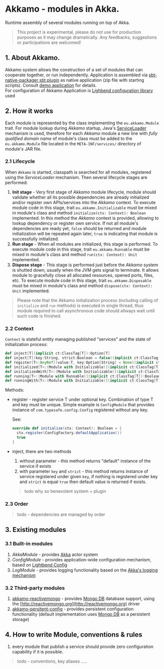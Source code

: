 # Akkamo - modules in Akka.
Runtime assembly of several modules running on top of Akka.
> This project is experimental, please do not use for production purposes as it may change dramatically. Any feedbacks, suggestions or participations are welcomed!

## 1. About Akkamo.
Akkamo system allows the construction of a set of modules that can cooperate together, or run independently.
Application is assembled via [sbt-native-packager sbt plugin](https://github.com/sbt/sbt-native-packager)
as native application (zip file with starting scripts). Consult [demo application](https://github.com/akkamo/akkamo-demo) for details.<br/>
For configuration of Akkamo Application is [Lighbend configuration library](https://github.com/typesafehub/config) used

## 2. How it works
Each module is represented by the class implementing the `eu.akkamo.Module` trait. For module lookup during _Akkamo_ startup, Java's [ServiceLoader](https://docs.oracle.com/javase/8/docs/api/java/util/ServiceLoader.html) mechanism is used, therefore for each _Akkamo_ module a new line with _fully qualified domain name_ of module's class must be added to the `eu.akkamo.Module` file located in the `META-INF/services/` directory of module's JAR file.

### 2.1 Lifecycle

When `Akkamo` is started, classpath is searched for all modules, registered using the _ServiceLoader_ mechanism. Then several lifecycle stages are performed:

1. __Init stage__ - Very first stage of _Akkamo_ module lifecycle, module should validate whether all its possible dependencies are already initialized and/or register own APIs/services into the _Akkamo_ context. To execute module code in this stage, trait `eu.akkamo.Initializable` must be mixed in module's class and method `initialize(ctx: Context): Boolean` implemented. In this method the _Akkamo_ context is provided, allowing to lookup dependency or register own service. If not all module's dependencies are ready yet, `false` should be returned and module initialization will be repeated again later, `true` is indicating that module is successfully initialized.
2. __Run stage__ - When all modules are initialized, this stage is performed. To execute module code in this stage, trait `eu.akkamo.Runnable` must be mixed in module's class and method `run(ctx: Context): Unit` implemented.
3. __Dispose stage__ - This stage is performed just before the _Akkamo_ system is shutted down, usually when the JVM gets signal to terminate. It allows module to gracefully close all allocated resources, opened ports, files, etc. To execute module code in this stage, trait `eu.akkamo.Disposable` must be mixed in module's class and method `dispose(ctx: Context): Unit` implemented.

> Please note that the Akkamo initialization process (including calling of `initialize` and `run` methods) is executed in single thread, thus module required to call asynchronous code should allways wait until such code is finished.

### 2.2 Context
`Context` is stateful entity managing published "services" and the state of initialization process:
```Scala
def inject[T](implicit ct:ClassTag[T]):Option[T]
def inject[T](key:String, strict:Boolean = false)(implicit ct:ClassTag[T]):Option[T]
def register[T<:AnyRef](value:T, key:Option[String] = None)(implicit ct:ClassTag[T])
def initialized[T<:(Module with Initializable)](implicit ct:ClassTag[T]):Boolean
def initializedWith[T<:(Module with Initializable)](implicit ct:ClassTag[T]):With
def running[T<:(Module with Runnable)](implicit ct:ClassTag[T]):Boolean
def runningWith[T<:(Module with Initializable)](implicit ct:ClassTag[T]):With
```
Methods:
* register - register service T under optional key. Combination of type T and key must be unique.
Simple example is `ConfigModule` that provides instance of `com.typesafe.config.Config` registered without any key.

	See:
	```Scala
	override def initialize(ctx: Context): Boolean = {
	  ctx.register(ConfigFactory.defaultApplication())
	  true
	}
	```
* inject, there are two methods
	1. without parameter - this method returns "default" instance of the service if exists
	2. with parameter `key` and `strict` - this method returns instance of service registered under given `key`,
	if nothing is registered under key and `strict` is equal `true` then default value is returned if exists.
	> todo why so benevolent system + plugin

### 2.3 Order
>todo - dependencies are managed by order

## 3. Existing modules

### 3.1 Built-in modules
1. _AkkaModule_ - provides [Akka](http://akka.io) actor system
2. _ConfigModule_ - provides application-wide configuration mechanism, based on [Lightbend Config](https://github.com/typesafehub/config)
3. _LogModule_ - provides logging functionality based on the [Akka's logging mechanism](http://doc.akka.io/docs/akka/2.4.6/scala/logging.html)

### 3.2 Third-party modules
1. [akkamo-reactivemongo](https://github.com/akkamo/akkamo-reactivemongo) - provides [Mongo DB](https://www.mongodb.com) database support, using the [http://reactivemongo.org](http://reactivemongo.org) driver
2. [akkamo-persitent-config](https://github.com/akkamo/akkamo-persistent-config) - provides persistent configuration functionality (default implementation uses [Mongo DB](https://www.mongodb.com) as a persistent storage)

## 4. How to write Module, conventions & rules
1. every module that publish a service should provide zero configuration capability if it is possible.
> todo - conventions, key aliases .....


